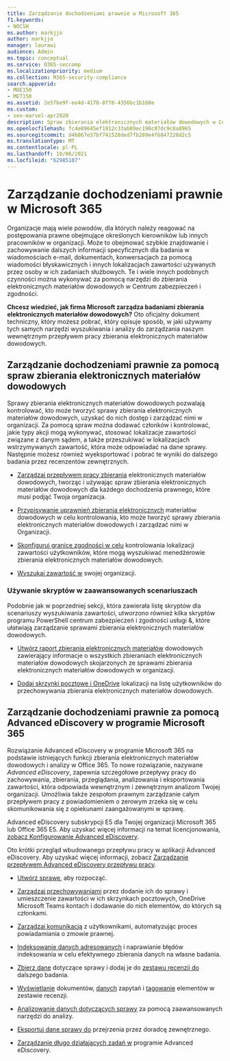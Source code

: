 ```yaml
---
title: Zarządzanie dochodzeniami prawnie w Microsoft 365
f1.keywords:
- NOCSH
ms.author: markjjo
author: markjjo
manager: laurawi
audience: Admin
ms.topic: conceptual
ms.service: O365-seccomp
ms.localizationpriority: medium
ms.collection: M365-security-compliance
search.appverid:
- MOE150
- MET150
ms.assetid: 2e5fbe9f-ee4d-4178-8ff8-4356bc1b168e
ms.custom:
- seo-marvel-apr2020
description: Spraw zbierania elektronicznych materiałów dowodowych w Centrum zgodności platformy Microsoft 365, aby zarządzać dochodzeniami prawnie organizacji.
ms.openlocfilehash: fc4e89645ef1912c33ab89ec190c87dc9c8a8965
ms.sourcegitcommit: d4b867e37bf741528ded7fb289e4f6847228d2c5
ms.translationtype: MT
ms.contentlocale: pl-PL
ms.lasthandoff: 10/06/2021
ms.locfileid: "62985107"
---
```

# <a name="manage-legal-investigations-in-microsoft-365"></a>Zarządzanie dochodzeniami prawnie w Microsoft 365

Organizacje mają wiele powodów, dla których należy reagować na postępowania prawne obejmujące określonych kierowników lub innych pracowników w organizacji. Może to obejmować szybkie znajdowanie i zachowywanie dalszych informacji specyficznych dla badania w wiadomościach e-mail, dokumentach, konwersacjach za pomocą wiadomości błyskawicznych i innych lokalizacjach zawartości używanych przez osoby w ich zadaniach służbowych. Te i wiele innych podobnych czynności można wykonywać za pomocą narzędzi do zbierania elektronicznych materiałów dowodowych w Centrum zabezpieczeń i zgodności.
  
**Chcesz wiedzieć, jak firma Microsoft zarządza badaniami zbierania elektronicznych materiałów dowodowych?** Oto oficjalny dokument techniczny[](https://go.microsoft.com/fwlink/?linkid=852161), który możesz pobrać, który opisuje sposób, w jaki używamy tych samych narzędzi wyszukiwania i analizy do zarządzania naszym wewnętrznym przepływem pracy zbierania elektronicznych materiałów dowodowych.

## <a name="manage-legal-investigations-with-ediscovery-cases"></a>Zarządzanie dochodzeniami prawnie za pomocą spraw zbierania elektronicznych materiałów dowodowych

Sprawy zbierania elektronicznych materiałów dowodowych pozwalają kontrolować, kto może tworzyć sprawy zbierania elektronicznych materiałów dowodowych, uzyskać do nich dostęp i zarządzać nimi w organizacji. Za pomocą spraw można dodawać członków i kontrolować, jakie typy akcji mogą wykonywać, stosować lokalizacje zawartości związane z danym sądem, a także przeszukiwać w lokalizacjach wstrzymywanych zawartość, która może odpowiadać na dane sprawy. Następnie możesz również wyeksportować i pobrać te wyniki do dalszego badania przez recenzentów zewnętrznych.
  
- [Zarządzaj przepływem pracy zbierania](./get-started-core-ediscovery.md) elektronicznych materiałów dowodowych, tworząc i używając spraw zbierania elektronicznych materiałów dowodowych dla każdego dochodzenia prawnego, które musi podjąć Twoja organizacja.

- [Przypisywanie uprawnień zbierania elektronicznych](assign-ediscovery-permissions.md) materiałów dowodowych w celu kontrolowania, kto może tworzyć sprawy zbierania elektronicznych materiałów dowodowych i zarządzać nimi w Organizacji.

- [Skonfiguruj granice zgodności w celu](set-up-compliance-boundaries.md) kontrolowania lokalizacji zawartości użytkowników, które mogą wyszukiwać menedżerowie zbierania elektronicznych materiałów dowodowych.

- [Wyszukaj zawartość w](search-for-content.md) swojej organizacji.

### <a name="use-scripts-for-advanced-scenarios"></a>Używanie skryptów w zaawansowanych scenariuszach

Podobnie jak w poprzedniej sekcji, która zawierała listę skryptów dla scenariuszy wyszukiwania zawartości, utworzono również kilka skryptów programu PowerShell centrum zabezpieczeń i zgodności usługi &, które ułatwiają zarządzanie sprawami zbierania elektronicznych materiałów dowodowych.
  
- [Utwórz raport zbierania elektronicznych materiałów](create-a-report-on-holds-in-ediscovery-cases.md) dowodowych zawierający informacje o wszystkich zbieraniach elektronicznych materiałów dowodowych skojarzonych ze sprawami zbierania elektronicznych materiałów dowodowych w organizacji.

- [Dodaj skrzynki pocztowe i OneDrive](use-a-script-to-add-users-to-a-hold-in-ediscovery.md) lokalizacji na listę użytkowników do przechowywania zbierania elektronicznych materiałów dowodowych.
  
## <a name="manage-legal-investigations-with-the-advanced-ediscovery-solution-in-microsoft-365"></a>Zarządzanie dochodzeniami prawnie za pomocą Advanced eDiscovery w programie Microsoft 365

Rozwiązanie Advanced eDiscovery w programie Microsoft 365 na podstawie istniejących funkcji zbierania elektronicznych materiałów dowodowych i analizy w Office 365. To nowe rozwiązanie, nazywane *Advanced eDiscovery*, zapewnia szczegółowe przepływy pracy do zachowywania, zbierania, przeglądania, analizowania i eksportowania zawartości, która odpowiada wewnętrznym i zewnętrznym analizom Twojej organizacji. Umożliwia także zespołom prawnym zarządzanie całym przepływem pracy z powiadomieniem o zerowym zrzeka się w celu skomunikowania się z opiekunami zaangażowanymi w sprawę.

Advanced eDiscovery subskrypcji E5 dla Twojej organizacji Microsoft 365 lub Office 365 E5. Aby uzyskać więcej informacji na temat licencjonowania, [zobacz Konfigurowanie Advanced eDiscovery](get-started-with-advanced-ediscovery.md#step-1-verify-and-assign-appropriate-licenses).

Oto krótki przegląd wbudowanego przepływu pracy w aplikacji Advanced eDiscovery. Aby uzyskać więcej informacji, zobacz [Zarządzanie przepływem Advanced eDiscovery przepływu pracy](create-and-manage-advanced-ediscoveryv2-case.md#manage-the-workflow).

- [Utwórz sprawę,](create-and-manage-advanced-ediscoveryv2-case.md#create-a-case) aby rozpocząć.

- [Zarządzaj przechowywaniami](managing-custodians.md) przez dodanie ich do sprawy i umieszczenie zawartości w ich skrzynkach pocztowych, OneDrive Microsoft Teams kontach i dodawanie do nich elementów, do których są członkami.

- [Zarządzaj komunikacją](managing-custodian-communications.md) z użytkownikami, automatyzując proces powiadamiania o zmowie prawnej.

- [Indeksowanie danych adresowanych](processing-data-for-case.md) i naprawianie błędów indeksowania w celu efektywnego zbierania danych na własne badania.

- [Zbierz dane](collecting-data-for-ediscovery.md) dotyczące sprawy i dodaj je do [zestawu recenzji do](collecting-data-for-ediscovery.md#add-search-results-to-a-review-set) dalszego badania.

- [Wyświetlanie](view-documents-in-review-set.md) dokumentów, [danych](review-set-search.md) zapytań i [tagowanie](tagging-documents.md) elementów w zestawie recenzji.

- [Analizowanie danych dotyczących sprawy](analyzing-data-in-review-set.md) za pomocą zaawansowanych narzędzi do analizy.

- [Eksportuj dane sprawy do](exporting-data-ediscover20.md) przejrzenia przez doradcę zewnętrznego.

- [Zarządzanie długo działających zadań w](managing-jobs-ediscovery20.md) programie Advanced eDiscovery.